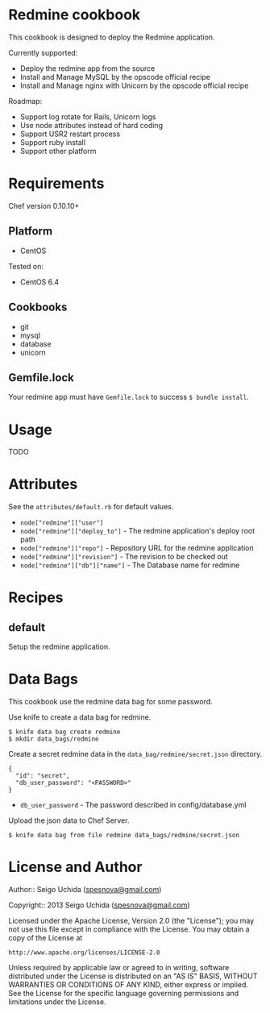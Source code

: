 # Redmine cookbook
This cookbook is designed to deploy the Redmine application.

Currently supported:

* Deploy the redmine app from the source
* Install and Manage MySQL by the opscode official recipe
* Install and Manage nginx with Unicorn by the opscode official recipe

Roadmap:

* Support log rotate for Rails, Unicorn logs
* Use node attributes instead of hard coding
* Support USR2 restart process
* Support ruby install
* Support other platform

# Requirements
Chef version 0.10.10+

## Platform

* CentOS

Tested on:

* CentOS 6.4

## Cookbooks

* git
* mysql
* database
* unicorn

## Gemfile.lock
Your redmine app must have `Gemfile.lock` to success `$ bundle install`.

# Usage
TODO

# Attributes
See the `attributes/default.rb` for default values.

* `node["redmine"]["user"]`
* `node["redmine"]["deploy_to"]` - The redmine application's deploy root path
* `node["redmine"]["repo"]` - Repository URL for the redmine application
* `node["redmine"]["revision"]` - The revision to be checked out
* `node["redmine"]["db"]["name"]` - The Database name for redmine

# Recipes
## default
Setup the redmine application.

# Data Bags
This cookbook use the redmine data bag for some password.

Use knife to create a data bag for redmine.
```
$ knife data bag create redmine
$ mkdir data_bags/redmine
```
Create a secret redmine data in the `data_bag/redmine/secret.json` directory.
```
{
  "id": "secret",
  "db_user_password": "<PASSWORD>"
}
```

* `db_user_password` - The password described in config/database.yml

Upload the json data to Chef Server.
```
$ knife data bag from file redmine data_bags/redmine/secret.json
```

# License and Author

Author:: Seigo Uchida (<spesnova@gmail.com>)

Copyright:: 2013 Seigo Uchida (<spesnova@gmail.com>)

Licensed under the Apache License, Version 2.0 (the "License"); you may not use this file except in compliance with the License. You may obtain a copy of the License at

```
http://www.apache.org/licenses/LICENSE-2.0
```

Unless required by applicable law or agreed to in writing, software distributed under the License is distributed on an "AS IS" BASIS, WITHOUT WARRANTIES OR CONDITIONS OF ANY KIND, either express or implied. See the License for the specific language governing permissions and limitations under the License.
